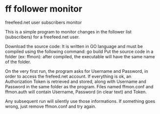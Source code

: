 # ff follower monitor
freefeed.net user subscribers monitor

This is a simple program to monitor changes in the follower list (subscribers)
for a freefeed.net user.

Download the source code: 
It is written in GO language and must be compiled using the following command:
  go build
Put the source code in a folder (ex: ffmon): after compiled, the executable 
will have the same name of the folder.

On the very first run, the program asks for Username and Password,
in order to access the frefeed.net account. If everything is ok,
an Authorization Token is retrieved and stored, along with Username and
Password in the same folder as the program. Files named ffmon.conf and
ffmon.auth will contain Username, Password (in clear text) and Token.

Any subsequent run will silently use those informations. If something
goes wrong, just remove ffmon.conf and try again.

